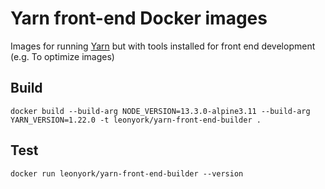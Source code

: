 # Yarn front-end Docker images

Images for running [Yarn](https://yarnpkg.com/) but with tools installed for front end development (e.g. To optimize images)

## Build

```docker build --build-arg NODE_VERSION=13.3.0-alpine3.11 --build-arg YARN_VERSION=1.22.0 -t leonyork/yarn-front-end-builder .```

## Test

```docker run leonyork/yarn-front-end-builder --version```
